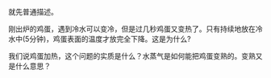 就先普通描述。





刚出炉的鸡蛋，遇到冷水可以变冷，但是过几秒鸡蛋又变热了。只有持续地放在冷水中(5分钟)，鸡蛋表面的温度才放完全下降。这是为什么?

我们说鸡蛋加热，这个问题的实质是什么？水蒸气是如何能把鸡蛋变熟的。变熟又是什么意思？